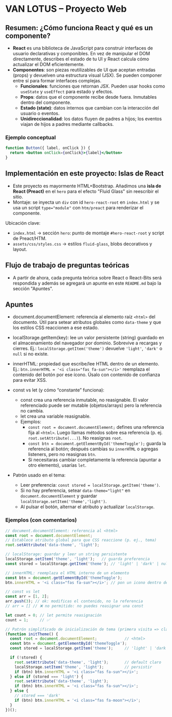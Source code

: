 # VAN LOTUS – Proyecto Web

## Resumen: ¿Cómo funciona React y qué es un componente?

- **React** es una biblioteca de JavaScript para construir interfaces de usuario declarativas y componibles. En vez de manipular el DOM directamente, describes el estado de tu UI y React calcula cómo actualizar el DOM eficientemente.
- **Componentes**: son piezas reutilizables de UI que aceptan entradas (props) y devuelven una estructura visual (JSX). Se pueden componer entre sí para formar interfaces complejas.
  - **Funcionales**: funciones que retornan JSX. Pueden usar hooks como `useState` y `useEffect` para estado y efectos.
  - **Props**: datos que el componente recibe desde fuera. Inmutables dentro del componente.
  - **Estado (state)**: datos internos que cambian con la interacción del usuario o eventos.
  - **Unidireccionalidad**: los datos fluyen de padres a hijos; los eventos viajan de hijos a padres mediante callbacks.

### Ejemplo conceptual

```jsx
function Button({ label, onClick }) {
  return <button onClick={onClick}>{label}</button>
}
```

## Implementación en este proyecto: Islas de React

- Este proyecto es mayormente HTML+Bootstrap. Añadimos una **isla de React (Preact)** en el `hero` para el efecto "Fluid Glass" sin reescribir el sitio.
- Montaje: se inyecta un `div` con id `hero-react-root` en `index.html` y se usa un script `type="module"` con `htm/preact` para renderizar el componente.

Ubicación clave:
- `index.html` → sección `hero`: punto de montaje `#hero-react-root` y script de Preact/HTM.
- `assets/css/styles.css` → estilos `fluid-glass`, blobs decorativos y layout.

## Flujo de trabajo de preguntas teóricas

- A partir de ahora, cada pregunta teórica sobre React o React-Bits será respondida y además se agregará un apunte en este `README.md` bajo la sección "Apuntes".

## Apuntes

- document.documentElement: referencia al elemento raíz `<html>` del documento. Útil para setear atributos globales como `data-theme` y que los estilos CSS reaccionen a ese estado.

- localStorage.getItem(key): lee un valor persistente (string) guardado en el almacenamiento del navegador por dominio. Sobrevive a recargas y cierres. Ej.: `localStorage.getItem('theme')` devuelve `'light'`, `'dark'` o `null` si no existe.

- innerHTML: propiedad que escribe/lee HTML dentro de un elemento. Ej.: `btn.innerHTML = '<i class="fas fa-sun"></i>'` reemplaza el contenido del botón por ese ícono. Úsalo con contenido de confianza para evitar XSS.

- const vs let (y cómo “constante” funciona):
  - const crea una referencia inmutable, no reasignable. El valor referenciado puede ser mutable (objetos/arrays) pero la referencia no cambia.
  - let crea una variable reasignable.
  - Ejemplos:
    - `const root = document.documentElement;` defines una referencia fija al `<html>`. Luego llamas métodos sobre esa referencia (p. ej. `root.setAttribute(...)`). No reasignas `root`.
    - `const btn = document.getElementById('themeToggle');` guarda la referencia al botón; después cambias su `innerHTML` o agregas listeners, pero no reasignas `btn`.
    - Si necesitaras cambiar completamente la referencia (apuntar a otro elemento), usarías `let`.

- Patrón usado en el tema:
  - Leer preferencia: `const stored = localStorage.getItem('theme')`.
  - Si no hay preferencia, setear `data-theme="light"` en `document.documentElement` y guardar `localStorage.setItem('theme','light')`.
  - Al pulsar el botón, alternar el atributo y actualizar `localStorage`.

### Ejemplos (con comentarios)

```js
// document.documentElement: referencia al <html>
const root = document.documentElement;
// Establece atributo global para que CSS reaccione (p. ej., tema)
root.setAttribute('data-theme', 'light');
```

```js
// localStorage: guardar y leer un string persistente
localStorage.setItem('theme', 'light');   // guarda preferencia
const stored = localStorage.getItem('theme'); // 'light' | 'dark' | null
```

```js
// innerHTML: reemplaza el HTML interno de un elemento
const btn = document.getElementById('themeToggle');
btn.innerHTML = '<i class="fas fa-sun"></i>'; // pon un icono dentro del botón
```

```js
// const vs let
const arr = [1, 2];
arr.push(3); // ok: modificas el contenido, no la referencia
// arr = [] // ❌ no permitido: no puedes reasignar una const

let count = 0; // let permite reasignación
count = 1;     // ✅
```

```js
// Patrón simplificado de inicialización de tema (primera visita => claro)
(function initTheme() {
  const root = document.documentElement;            // <html>
  const btn = document.getElementById('themeToggle');
  const stored = localStorage.getItem('theme');     // 'light' | 'dark' | null

  if (!stored) {
    root.setAttribute('data-theme', 'light');       // default claro
    localStorage.setItem('theme', 'light');         // persistir
    if (btn) btn.innerHTML = '<i class="fas fa-sun"></i>';
  } else if (stored === 'light') {
    root.setAttribute('data-theme', 'light');
    if (btn) btn.innerHTML = '<i class="fas fa-sun"></i>';
  } else {
    // stored === 'dark'
    if (btn) btn.innerHTML = '<i class="fas fa-moon"></i>';
  }
})();
```